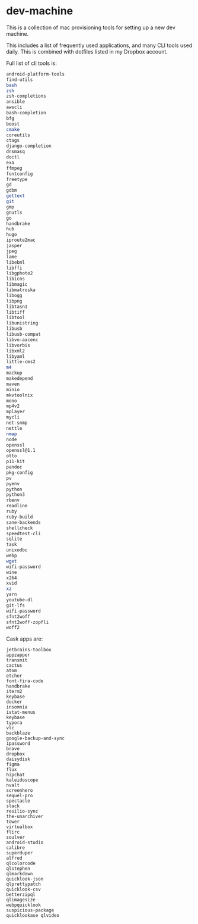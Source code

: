 # dev-machine

This is a collection of mac provisioning tools for setting up a new dev machine.

This includes a list of frequently used applications, and many CLI tools used daily. This is combined with dotfiles listed in my Dropbox account.

Full list of cli tools is:

```bash
android-platform-tools
find-utils
bash
zsh
zsh-completions
ansible
awscli
bash-completion
bfg
boost
cmake
coreutils
ctags
django-completion
dnsmasq
doctl
exa
ffmpeg
fontconfig
freetype
gd
gdbm
gettext
git
gmp
gnutls
go
handbrake
hub
hugo
iproute2mac
jasper
jpeg
lame
libebml
libffi
libgphoto2
libicns
libmagic
libmatroska
libogg
libpng
libtasn1
libtiff
libtool
libunistring
libusb
libusb-compat
libvo-aacenc
libvorbis
libxml2
libyaml
little-cms2
m4
mackup
makedepend
maven
minio
mkvtoolnix
mono
mp4v2
mplayer
mycli
net-snmp
nettle
nmap
node
openssl
openssl@1.1
otto
p11-kit
pandoc
pkg-config
pv
pyenv
python
python3
rbenv
readline
ruby
ruby-build
sane-backends
shellcheck
speedtest-cli
sqlite
task
unixodbc
webp
wget
wifi-password
wine
x264
xvid
xz
yarn
youtube-dl
git-lfs
wifi-password
sfnt2woff
sfnt2woff-zopfli
woff2
```

Cask apps are:

```
jetbrains-toolbox
appzapper
transmit
cactus
atom
etcher
font-fira-code
handbrake
iterm2
keybase
docker
insomnia
istat-menus
keybase
typora
vlc
backblaze
google-backup-and-sync
1password
brave
dropbox
daisydisk
figma
flux
hipchat
kaleidoscope
nvalt
screenhero
sequel-pro
spectacle
slack
resilio-sync
the-unarchiver
tower
virtualbox
flirc
soulver
android-studio
calibre
superduper
alfred
qlcolorcode
qlstephen
qlmarkdown
quicklook-json
qlprettypatch
quicklook-csv
betterzipql
qlimagesize
webpquicklook
suspicious-package
quicklookase qlvideo

```